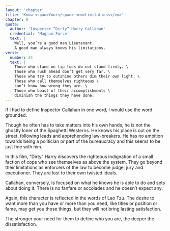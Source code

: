 ```yaml
---
layout: 'chapter'
title: 'Know <span>Your</span> <em>Limitations</em>'
chapter: 9
quote:
  author: 'Inspector “Dirty” Harry Callahan'
  credential: 'Magnum Force'
  text: |
    Well, you’re a good man Lieutenant.
    A good man always knows his limitations.
verse:
  number: 24
  text: |
    Those who stand on tip toes do not stand firmly. \
    Those who rush ahead don’t get very far. \
    Those who try to outshine others dim their own light. \
    Those who call themselves righteous \
    can’t know how wrong they are. \
    Those who boast of their accomplishments \
    diminish the things they have done.
---
```


If I had to define Inspector Callahan in one word,
I would use the word grounded.

Though he often has to take matters into his own hands,
he is not the ghostly loner of the Spaghetti Westerns.
He knows his place is out on the street, following leads and
apprehending law-breakers.
He has no ambition towards being a politician or part of the
bureaucracy and this seems to be just fine with him.

In this film,
“Dirty” Harry discovers the righteous indignation of a small
faction of cops who see themselves as above the system.
They go beyond their limitations as enforcers of the law to become judge,
jury and executioner.
They are lost to their own twisted ideals.

Callahan, conversely, is focused on what he knows he is
able to do and sets about doing it.
There is no fanfare or accolades and he doesn’t expect any.

Again, this character is reflected in the words of Lao Tzu.
The desire to want more than you have or more than you need,
like titles or position or fame, may get you those things,
but they will not bring lasting satisfaction.

The stronger your need for them to define who you are,
the deeper the dissatisfaction.
